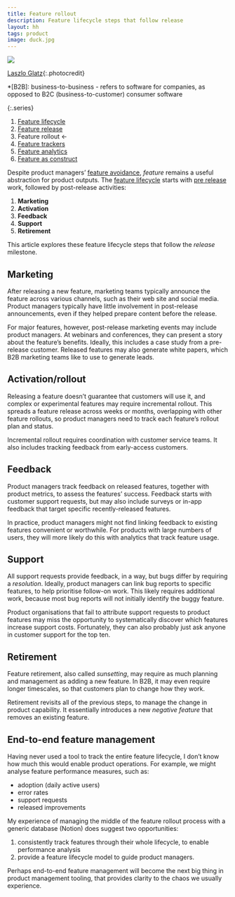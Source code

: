 ```yaml
---
title: Feature rollout
description: Feature lifecycle steps that follow release
layout: hh
tags: product
image: duck.jpg
---
```


![](duck.jpg)

[Laszlo Glatz](https://unsplash.com/photos/hdnjx9kwgrs){:.photocredit}

*[B2B]: business-to-business - refers to software for companies, as opposed to B2C (business-to-customer) consumer software

{:.series}
1. [Feature lifecycle](feature-lifecycle)
2. [Feature release](feature-release)
3. Feature rollout ←
4. [Feature trackers](feature-tracker)
5. [Feature analytics](feature-analytics)
6. [Feature as construct](feature-construct)

Despite product managers’ [feature avoidance](feature-lifecycle#avoidance), 
_feature_ remains a useful abstraction for product outputs.
The [feature lifecycle](feature-lifecycle) starts with [pre release](feature-release)
work, followed by post-release activities:

1. **Marketing**
2. **Activation**
3. **Feedback**
4. **Support**
5. **Retirement**

This article explores these feature lifecycle steps that follow the _release_ milestone.

## Marketing

After releasing a new feature, marketing teams typically announce the feature across various channels, such as their web site and social media.
Product managers typically have little involvement in post-release announcements, even if they helped prepare content before the release.

For major features, however, post-release marketing events may include product managers.
At webinars and conferences, they can present a story about the feature’s benefits.
Ideally, this includes a case study from a pre-release customer.
Released features may also generate white papers, which B2B marketing teams like to use to generate leads.

## Activation/rollout

Releasing a feature doesn’t guarantee that customers will use it, and complex or experimental features may require incremental rollout.
This spreads a feature release across weeks or months, overlapping with other feature rollouts, so product managers need to track each feature’s rollout plan and status.

Incremental rollout requires coordination with customer service teams.
It also includes tracking feedback from early-access customers.

## Feedback

Product managers track feedback on released features, together with product metrics, to assess the features’ success.
Feedback starts with customer support requests, but may also include surveys or in-app feedback that target specific recently-released features.

In practice, product managers might not find linking feedback to existing features convenient or worthwhile.
For products with large numbers of users, they will more likely do this with analytics that track feature usage.

## Support

All support requests provide feedback, in a way, but bugs differ by requiring a _resolution_.
Ideally, product managers can link bug reports to specific features, to help prioritise follow-on work.
This likely requires additional work, because most bug reports will not initially identify the buggy feature.

Product organisations that fail to attribute support requests to product features may miss the opportunity to systematically discover which features increase support costs.
Fortunately, they can also probably just ask anyone in customer support for the top ten.

## Retirement

Feature retirement, also called _sunsetting_, may require as much planning and management as adding a new feature.
In B2B, it may even require longer timescales, so that customers plan to change how they work.

Retirement revisits all of the previous steps, to manage the change in product capability.
It essentially introduces a new _negative feature_ that removes an existing feature.

## End-to-end feature management

Having never used a tool to track the entire feature lifecycle, I don’t know how much this would enable product operations.
For example, we might analyse feature performance measures, such as:

* adoption (daily active users)
* error rates
* support requests
* released improvements

My experience of managing the middle of the feature rollout process with a generic database (Notion) does suggest two opportunities:

1. consistently track features through their whole lifecycle, to enable performance analysis
2. provide a feature lifecycle model to guide product managers.

Perhaps end-to-end feature management will become the next big thing in product management tooling, that provides clarity to the chaos we usually experience.
